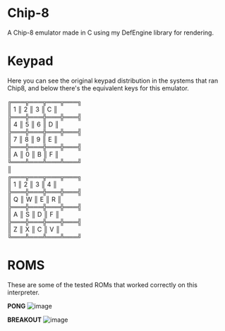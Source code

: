 # Chip-8
 A Chip-8 emulator made in C using my DefEngine library for rendering.
 
# Keypad
 
 Here you can see the original keypad distribution in the systems that ran Chip8, and below there's
 the equivalent keys for this emulator.
 
╔═══╦═══╦═══╦═══╗  
║ 1 ║   2 ║   3 ║ C ║  
╠═══╬═══╬═══╬═══╣  
║ 4 ║ 5 ║ 6 ║ D ║  
╠═══╬═══╬═══╬═══╣  
║ 7 ║ 8 ║ 9 ║ E ║  
╠═══╬═══╬═══╬═══╣  
║ A ║ 0 ║ B ║ F ║  
╚═══╩═══╩═══╩═══╝  
        ║  
╔═══╦═══╦═══╦═══╗  
║ 1 ║ 2 ║ 3 ║ 4 ║  
╠═══╬═══╬═══╬═══╣  
║ Q ║ W ║ E ║ R ║  
╠═══╬═══╬═══╬═══╣  
║ A ║ S ║ D ║ F ║  
╠═══╬═══╬═══╬═══╣  
║ Z ║ X ║ C ║ V ║  
╚═══╩═══╩═══╩═══╝  

# ROMS
These are some of the tested ROMs that worked correctly on this interpreter.

**PONG**
![image](https://user-images.githubusercontent.com/66743720/150445302-54218c85-d3a5-4dc1-940b-cf2ff095dc4f.png)

**BREAKOUT**
![image](https://user-images.githubusercontent.com/66743720/150445360-8dd7c8ff-3f63-4a50-bc15-b982a5554ead.png)
